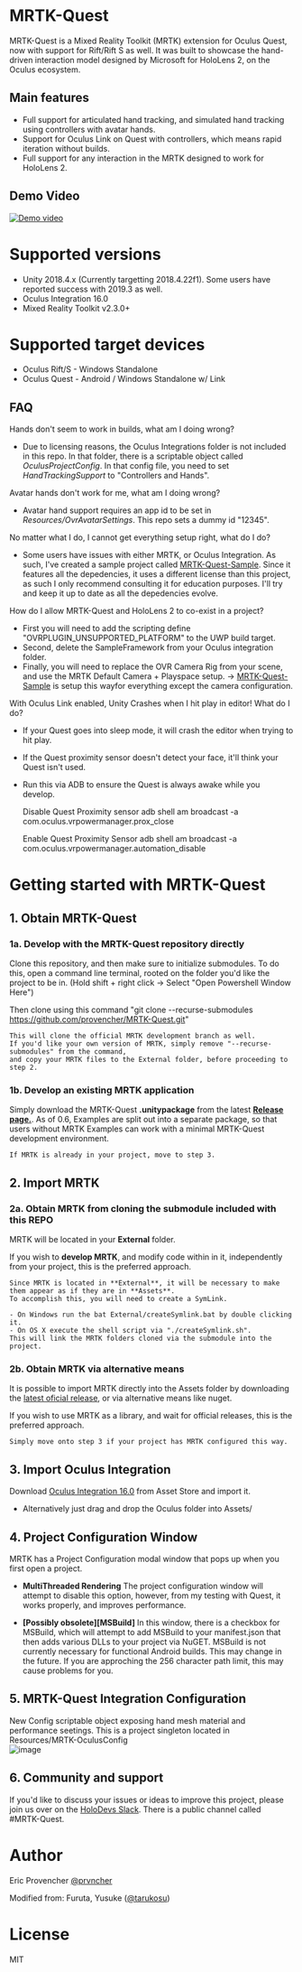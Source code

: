 # MRTK-Quest
MRTK-Quest is a Mixed Reality Toolkit (MRTK) extension for Oculus Quest, now with support for Rift/Rift S as well.
It was built to showcase the hand-driven interaction model designed by Microsoft for HoloLens 2, on the Oculus ecosystem.

## Main features
- Full support for articulated hand tracking, and simulated hand tracking using controllers with avatar hands.
- Support for Oculus Link on Quest with controllers, which means rapid iteration without builds.
- Full support for any interaction in the MRTK designed to work for HoloLens 2.

## Demo Video
[![Demo video](https://user-images.githubusercontent.com/7420990/75618297-21b59300-5b3a-11ea-8093-365ce3921c15.gif)](https://twitter.com/prvncher/status/1235731976893665280)

# Supported versions
- Unity 2018.4.x (Currently targetting 2018.4.22f1). Some users have reported success with 2019.3 as well.
- Oculus Integration 16.0
- Mixed Reality Toolkit v2.3.0+

# Supported target devices
- Oculus Rift/S - Windows Standalone
- Oculus Quest  - Android / Windows Standalone w/ Link

## FAQ
Hands don't seem to work in builds, what am I doing wrong?
- Due to licensing reasons, the Oculus Integrations folder is not included in this repo. In that folder, there is a scriptable object called *OculusProjectConfig*. In that config file, you need to set *HandTrackingSupport* to "Controllers and Hands".

Avatar hands don't work for me, what am I doing wrong?
- Avatar hand support requires an app id to be set in *Resources/OvrAvatarSettings*. This repo sets a dummy id "12345".

No matter what I do, I cannot get everything setup right, what do I do?
- Some users have issues with either MRTK, or Oculus Integration. As such, I've created a sample project called [MRTK-Quest-Sample](https://github.com/provencher/MRTK-Quest-Sample). Since it features all the depedencies, it uses a different license than this project, as such I only recommend consulting it for education purposes. I'll try and keep it up to date as all the depedencies evolve.

How do I allow MRTK-Quest and HoloLens 2 to co-exist in a project?
- First you will need to add the scripting define "OVRPLUGIN_UNSUPPORTED_PLATFORM" to the UWP build target.
- Second, delete the SampleFramework from your Oculus integration folder.
- Finally, you will need to replace the OVR Camera Rig from your scene, and use the MRTK Default Camera + Playspace setup.
-> [MRTK-Quest-Sample](https://github.com/provencher/MRTK-Quest-Sample) is setup this wayfor everything except the camera configuration.

With Oculus Link enabled, Unity Crashes when I hit play in editor! What do I do?
- If your Quest goes into sleep mode, it will crash the editor when trying to hit play.
- If the Quest proximity sensor doesn't detect your face, it'll think your Quest isn't used.
- Run this via ADB to ensure the Quest is always awake while you develop.

    Disable Quest Proximity sensor
    adb shell
    am broadcast -a com.oculus.vrpowermanager.prox_close

    Enable Quest Proximity Sensor
    adb shell
    am broadcast -a com.oculus.vrpowermanager.automation_disable

# Getting started with MRTK-Quest

## 1. Obtain MRTK-Quest

### 1a. Develop with the MRTK-Quest repository directly
Clone this repository, and then make sure to initialize submodules.
To do this, open a command line terminal, rooted on the folder you'd like the project to be in. 
(Hold shift + right click -> Select "Open Powershell Window Here")

Then clone using this command "git clone --recurse-submodules https://github.com/provencher/MRTK-Quest.git"

    This will clone the official MRTK development branch as well. 
    If you'd like your own version of MRTK, simply remove "--recurse-submodules" from the command, 
    and copy your MRTK files to the External folder, before proceeding to step 2.

### 1b. Develop an existing MRTK application
Simply download the MRTK-Quest **.unitypackage** from the latest **[Release page.](https://github.com/provencher/MRTK-Quest/releases)**. As of 0.6, Examples are split out into a separate package, so that users without MRTK Examples can work with a minimal MRTK-Quest development environment.

    If MRTK is already in your project, move to step 3.

## 2. Import MRTK

### 2a. Obtain MRTK from cloning the submodule included with this REPO
MRTK will be located in your **External** folder.

If you wish to **develop MRTK**, and modify code within in it, independently from your project, this is the preferred approach.

    Since MRTK is located in **External**, it will be necessary to make them appear as if they are in **Assets**.
    To accomplish this, you will need to create a SymLink.

    - On Windows run the bat External/createSymlink.bat by double clicking it. 
    - On OS X execute the shell script via "./createSymlink.sh".
    This will link the MRTK folders cloned via the submodule into the project.

### 2b. Obtain MRTK via alternative means
It is possible to import MRTK directly into the Assets folder by downloading the [latest oficial release](https://github.com/microsoft/MixedRealityToolkit-Unity/releases), or via alternative means like nuget.

If you wish to use MRTK as a library, and wait for official releases, this is the preferred approach.

    Simply move onto step 3 if your project has MRTK configured this way.

## 3. Import Oculus Integration
Download [Oculus Integration 16.0](https://assetstore.unity.com/packages/tools/integration/oculus-integration-82022) from Asset Store and import it.
- Alternatively just drag and drop the Oculus folder into Assets/

## 4. Project Configuration Window
MRTK has a Project Configuration modal window that pops up when you first open a project.

- **MultiThreaded Rendering** The project configuration window will attempt to disable this option, 
however, from my testing with Quest, it works properly, and improves performance.

- **[Possibly obsolete][MSBuild]** In this window, there is a checkbox for MSBuild, which will attempt to add MSBuild to your manifest.json that then adds various DLLs to your project via NuGET. MSBuild is not currently necessary for functional Android builds. This may change in the future. If you are approching the 256 character path limit, this may cause problems for you.

## 5. MRTK-Quest Integration Configuration
New Config scriptable object exposing hand mesh material and performance seetings.
This is a project singleton located in Resources/MRTK-OculusConfig    
![image](https://user-images.githubusercontent.com/7420990/80736858-b871e200-8ae0-11ea-869a-60b6df212365.png)


## 6. Community and support
If you'd like to discuss your issues or ideas to improve this project, please join us over on the [HoloDevs Slack](https://holodevelopersslack.azurewebsites.net/).
There is a public channel called #MRTK-Quest.

# Author
Eric Provencher [@prvncher](https://twitter.com/prvncher)

Modified from: 
Furuta, Yusuke ([@tarukosu](https://twitter.com/tarukosu))

# License
MIT
